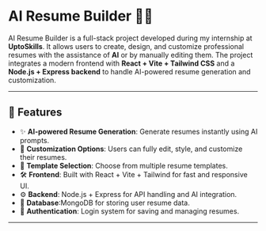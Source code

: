 # AI Resume Builder 📝🤖

AI Resume Builder is a full-stack project developed during my internship at **UptoSkills**. It allows users to create, design, and customize professional resumes with the assistance of **AI** or by manually editing them. The project integrates a modern frontend with **React + Vite + Tailwind CSS** and a **Node.js + Express backend** to handle AI-powered resume generation and customization.

---

## 🚀 Features
- ✨ **AI-powered Resume Generation**: Generate resumes instantly using AI prompts.
- 🎨 **Customization Options**: Users can fully edit, style, and customize their resumes.
- 📂 **Template Selection**: Choose from multiple resume templates.
- 🛠️ **Frontend**: Built with React + Vite + Tailwind for fast and responsive UI.
- ⚙️ **Backend**: Node.js + Express for API handling and AI integration.
- 💾 **Database**:MongoDB  for storing user resume data.
- 🔐 **Authentication**:  Login system for saving and managing resumes.

---
